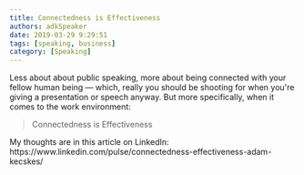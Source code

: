 ```yaml
---
title: Connectedness is Effectiveness
authors: adkSpeaker
date: 2019-03-29 9:29:51
tags: [speaking, business]
category: [Speaking]
---
```


<p>Less about about public speaking, more about being connected with your fellow human being &mdash; which, really you should be shooting for when you're giving a presentation or speech anyway. But more specifically, when it comes to the work environment:</p>
<blockquote class="inlinequote">
<p>Connectedness is Effectiveness</p>
</blockquote>
<p>My thoughts are in this article on LinkedIn: https://www.linkedin.com/pulse/connectedness-effectiveness-adam-kecskes/</p>